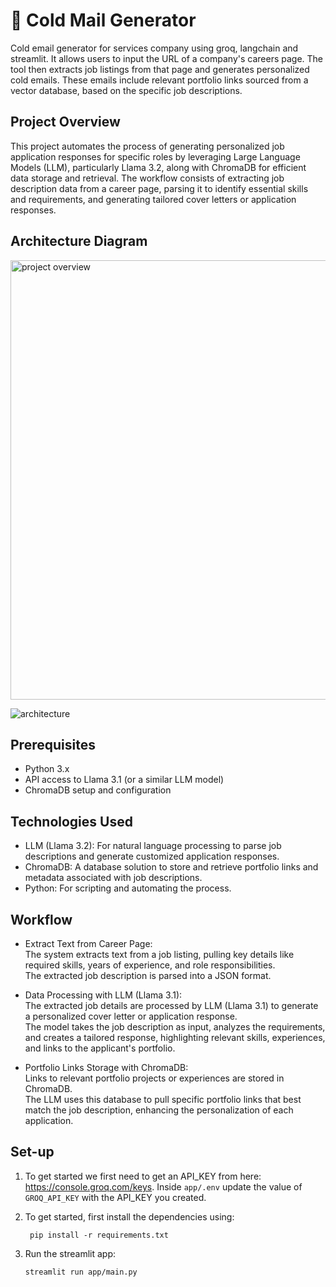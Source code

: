 # 📧 Cold Mail Generator
Cold email generator for services company using groq, langchain and streamlit. It allows users to input the URL of a company's careers page. The tool then extracts job listings from that page and generates personalized cold emails. These emails include relevant portfolio links sourced from a vector database, based on the specific job descriptions. 

## Project Overview
This project automates the process of generating personalized job application responses for specific roles by leveraging Large Language Models (LLM), particularly Llama 3.2, along with ChromaDB for efficient data storage and retrieval. The workflow consists of extracting job description data from a career page, parsing it to identify essential skills and requirements, and generating tailored cover letters or application responses.

## Architecture Diagram

<img width="703" alt="project overview" src="https://github.com/user-attachments/assets/0bb1b498-9efb-403b-808f-453678d177ae">

![architecture](https://github.com/user-attachments/assets/029c71e4-2b46-4573-bc8a-8e7d8d7e9291)


## Prerequisites
* Python 3.x
* API access to Llama 3.1 (or a similar LLM model)
* ChromaDB setup and configuration

## Technologies Used
* LLM (Llama 3.2): For natural language processing to parse job descriptions and generate customized application responses.
* ChromaDB: A database solution to store and retrieve portfolio links and metadata associated with job descriptions.
* Python: For scripting and automating the process.

## Workflow
* Extract Text from Career Page:<br>
The system extracts text from a job listing, pulling key details like required skills, years of experience, and role responsibilities.<br>
The extracted job description is parsed into a JSON format. <br>

* Data Processing with LLM (Llama 3.1):<br>
The extracted job details are processed by LLM (Llama 3.1) to generate a personalized cover letter or application response.<br>
The model takes the job description as input, analyzes the requirements, and creates a tailored response, highlighting relevant skills, experiences, and links to the applicant's portfolio.<br>

* Portfolio Links Storage with ChromaDB:<br>
Links to relevant portfolio projects or experiences are stored in ChromaDB.<br>
The LLM uses this database to pull specific portfolio links that best match the job description, enhancing the personalization of each application.<br>

## Set-up
1. To get started we first need to get an API_KEY from here: https://console.groq.com/keys. Inside `app/.env` update the value of `GROQ_API_KEY` with the API_KEY you created. 


2. To get started, first install the dependencies using:
    ```commandline
     pip install -r requirements.txt
    ```
   
3. Run the streamlit app:
   ```commandline
   streamlit run app/main.py
   ```
   


